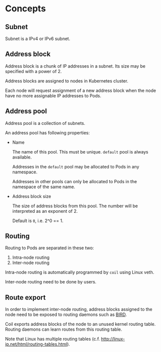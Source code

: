 Concepts
========

## Subnet

Subnet is a IPv4 or IPv6 subnet.

## Address block

Address block is a chunk of IP addresses in a subnet.
Its size may be specified with a power of 2.

Address blocks are assigned to nodes in Kubernetes cluster.

Each node will request assignment of a new address block when the
node have no more assignable IP addresses to Pods.

## Address pool

Address pool is a collection of subnets.

An address pool has following properties:

* Name

    The name of this pool.  This must be unique.
    `default` pool is always available.

    Addresses in the `default` pool may be allocated to Pods in any namespace.

    Addresses in other pools can only be allocated to Pods in the namespace of the same name.

* Address block size

    The size of address blocks from this pool.
    The number will be interpreted as an exponent of 2.

    Default is `0`, i.e. 2^0 == 1.

## Routing

Routing to Pods are separated in these two:

1. Intra-node routing
2. Inter-node routing

Intra-node routing is automatically programmed by `coil` using Linux veth.

Inter-node routing need to be done by users.

## Route export

In order to implement inter-node routing, address blocks
assigned to the node need to be exposed to routing daemons such as [BIRD][].

Coil exports address blocks of the node to an unused kernel routing table.
Routing daemons can learn routes from this routing table.

Note that Linux has multiple routing tables (c.f. http://linux-ip.net/html/routing-tables.html).

[BIRD]: http://bird.network.cz
